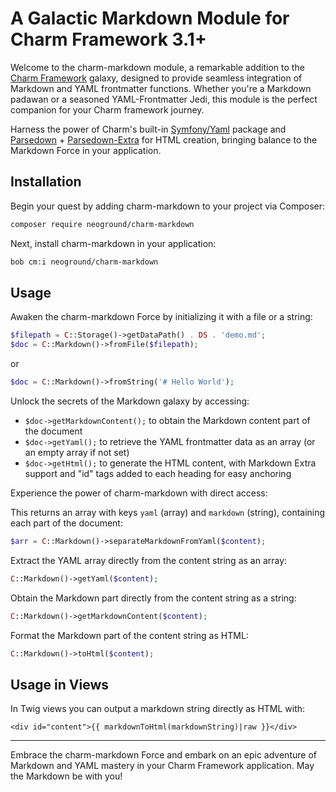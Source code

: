 # A Galactic Markdown Module for Charm Framework 3.1+

Welcome to the charm-markdown module, a remarkable addition to the 
[Charm Framework](https://github.com/neoground/charm) galaxy,
designed to provide seamless integration of Markdown and YAML frontmatter functions. 
Whether you're a Markdown padawan or a seasoned YAML-Frontmatter Jedi, this module is the
perfect companion for your Charm framework journey.

Harness the power of Charm's built-in [Symfony/Yaml](https://symfony.com/doc/current/components/yaml.html)
package and [Parsedown](https://github.com/erusev/parsedown) + [Parsedown-Extra](https://github.com/erusev/parsedown-extra) 
for HTML creation, bringing balance to the Markdown Force in your application.

## Installation

Begin your quest by adding charm-markdown to your project via Composer:

```bash
composer require neoground/charm-markdown
```

Next, install charm-markdown in your application:

```bash
bob cm:i neoground/charm-markdown
```

## Usage

Awaken the charm-markdown Force by initializing it with a file or a string:

```php
$filepath = C::Storage()->getDataPath() . DS . 'demo.md';
$doc = C::Markdown()->fromFile($filepath);
```

or

```php
$doc = C::Markdown()->fromString('# Hello World');
```

Unlock the secrets of the Markdown galaxy by accessing:

- `$doc->getMarkdownContent();` to obtain the Markdown content part of the document
- `$doc->getYaml();` to retrieve the YAML frontmatter data as an array (or an empty array if not set)
- `$doc->getHtml();` to generate the HTML content, with Markdown Extra support and "id" tags added to each heading for
  easy anchoring

Experience the power of charm-markdown with direct access:

This returns an array with keys `yaml` (array) and `markdown` (string), containing each part of the document:

```php
$arr = C::Markdown()->separateMarkdownFromYaml($content);

```

Extract the YAML array directly from the content string as an array:

```php
C::Markdown()->getYaml($content);
```

Obtain the Markdown part directly from the content string as a string:

```php
C::Markdown()->getMarkdownContent($content);
```

Format the Markdown part of the content string as HTML:

```php
C::Markdown()->toHtml($content);
```

## Usage in Views

In Twig views you can output a markdown string directly as HTML with:

```twig
<div id="content">{{ markdownToHtml(markdownString)|raw }}</div>
```

---

Embrace the charm-markdown Force and embark on an epic adventure of Markdown and YAML mastery in your Charm Framework
application. May the Markdown be with you!
